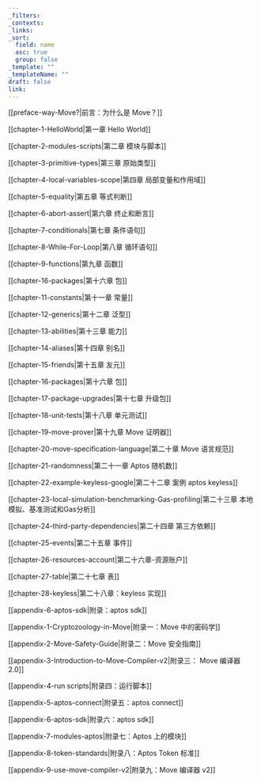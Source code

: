 ```yaml
---
_filters: 
_contexts: 
_links: 
_sort:
  field: name
  asc: true
  group: false
_template: ""
_templateName: ""
draft: false
link:
---
```

[[preface-way-Move?|前言：为什么是 Move？]]

[[chapter-1-HelloWorld|第一章 Hello World]]

[[chapter-2-modules-scripts|第二章 模块与脚本]]

[[chapter-3-primitive-types|第三章 原始类型]]

[[chapter-4-local-variables-scope|第四章 局部变量和作用域]]

[[chapter-5-equality|第五章 等式判断]]

[[chapter-6-abort-assert|第六章 终止和断言]]

[[chapter-7-conditionals|第七章 条件语句]]

[[chapter-8-While-For-Loop|第八章 循环语句]]

[[chapter-9-functions|第九章 函数]]

[[chapter-16-packages|第十六章 包]]

[[chapter-11-constants|第十一章 常量]]

[[chapter-12-generics|第十二章 泛型]]

[[chapter-13-abilities|第十三章 能力]]

[[chapter-14-aliases|第十四章 别名]]

[[chapter-15-friends|第十五章 友元]]

[[chapter-16-packages|第十六章 包]]

[[chapter-17-package-upgrades|第十七章 升级包]]

[[chapter-18-unit-tests|第十八章 单元测试]]

[[chapter-19-move-prover|第十九章 Move 证明器]]

[[chapter-20-move-specification-language|第二十章 Move 语言规范]]

[[chapter-21-randomness|第二十一章 Aptos 随机数]]

[[chapter-22-example-keyless-google|第二十二章 案例 aptos keyless]]

[[chapter-23-local-simulation-benchmarking-Gas-profiling|第二十三章 本地模拟、基准测试和Gas分析]]

[[chapter-24-third-party-dependencies|第二十四章 第三方依赖]]

[[chapter-25-events|第二十五章 事件]]

[[chapter-26-resources-account|第二十六章-资源账户]]

[[chapter-27-table|第二十七章 表]]

[[chapter-28-keyless|第二十八章：keyless 实现]]

[[appendix-6-aptos-sdk|附录：aptos sdk]]

[[appendix-1-Cryptozoology-in-Move|附录一：Move 中的密码学]]

[[appendix-2-Move-Safety-Guide|附录二：Move 安全指南]]

[[appendix-3-Introduction-to-Move-Compiler-v2|附录三： Move 编译器 2.0]]

[[appendix-4-run scripts|附录四：运行脚本]]

[[appendix-5-aptos-connect|附录五：aptos connect]]

[[appendix-6-aptos-sdk|附录六：aptos sdk]]

[[appendix-7-modules-aptos|附录七：Aptos 上的模块]]

[[appendix-8-token-standards|附录八：Aptos Token 标准]]

[[appendix-9-use-move-compiler-v2|附录九：Move 编译器 v2]]


